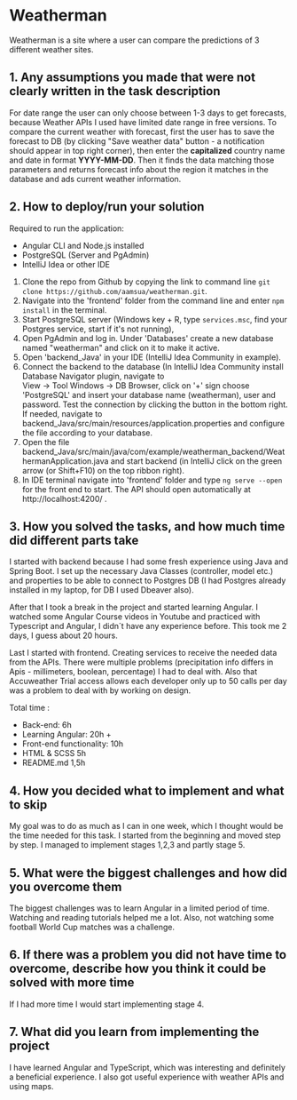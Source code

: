 
# Weatherman

Weatherman is a site where a user can compare the predictions of 3 different weather sites.


## 1. Any assumptions you made that were not clearly written in the task description

For date range the user can only choose between 1-3 days to get forecasts, because
Weather APIs I used  have limited date range in free versions. To compare the current weather with forecast, 
first the user has to save the forecast to DB (by clicking "Save weather data" button - a notification should 
appear in top right corner), then  enter the **capitalized** country name and date in format **YYYY-MM-DD**. Then it
finds the data matching those parameters and returns forecast info about the region it matches in the database and ads
current weather information.


## 2. How to deploy/run your solution 

Required to run the application:
  * Angular CLI and Node.js installed
  * PostgreSQL (Server and PgAdmin)
  * IntelliJ Idea or other IDE

1. Clone the repo from Github by copying the  link to command line  ```git clone https://github.com/aamsua/weatherman.git```.
2. Navigate into the 'frontend' folder from the command line and enter ```npm install``` in the terminal.
3. Start PostgreSQL server (Windows key + R, type ```services.msc```, find your Postgres service, start if it's not running), 
4. Open PgAdmin and log in. Under 'Databases' create a new database named "weatherman" and click on it to make it active.
5. Open 'backend_Java' in your IDE (IntelliJ Idea Community in example).
6. Connect the backend to the database (In IntelliJ Idea Community install Database Navigator plugin, navigate to  
View -> Tool Windows -> DB Browser, click on '+' sign choose 'PostgreSQL' and insert your database name (weatherman), user and password.
Test the connection by clicking the button in the bottom right. If needed, navigate to 
backend_Java/src/main/resources/application.properties and configure the file according to your database.
7. Open the file backend_Java/src/main/java/com/example/weatherman_backend/WeathermanApplication.java and start backend
   (in IntelliJ click on the green arrow (or Shift+F10) on the top ribbon right). 
8. In IDE terminal navigate into 'frontend' folder and type ```ng serve --open``` for the front end to start. The API should open
automatically at  http://localhost:4200/ .


## 3. How you solved the tasks, and how much time did different parts take

I started with backend because I had some fresh experience using Java and Spring Boot. I set up the necessary Java Classes (controller, model etc.)
and properties to be able to connect to Postgres DB (I had Postgres already installed in my laptop, for DB I used Dbeaver also).

After that I took a break in the project and started learning Angular. I watched some Angular Course videos in Youtube 
and practiced with Typescript and Angular, I didn´t have any experience before.
This took me 2 days, I guess about 20 hours.

Last I started with frontend. Creating services to receive the needed data from the APIs. There were multiple problems
(precipitation info differs in Apis - millimeters, boolean, percentage) I had to deal with. Also that Accuweather
Trial access allows each developer only up to 50 calls per day was a problem to deal with by working on design. 

Total time :
* Back-end: 6h
* Learning Angular: 20h +
* Front-end functionality: 10h
* HTML & SCSS 5h
* README.md 1,5h


## 4. How you decided what to implement and what to skip

My goal was to do as much as I can in one week, which I thought would be the time needed for this task.
I started from the beginning and moved step by step. I managed to implement stages 1,2,3 and partly stage 5.


## 5. What were the biggest challenges and how did you overcome them
The biggest challenges was to learn Angular in a limited period of time. 
Watching and reading tutorials helped me a lot.
Also, not watching some football World Cup matches was a challenge. 


## 6. If there was a problem you did not have time to overcome, describe how you think it could be solved with more time

If I had more time I would start implementing stage 4.


## 7. What did you learn from implementing the project

I have learned Angular and TypeScript, which was interesting and definitely a beneficial experience.
I also got useful experience with weather APIs and using maps.